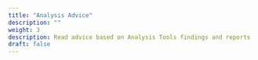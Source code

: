 ```yaml
---
title: "Analysis Advice"
description: ""
weight: 3
description: Read advice based on Analysis Tools findings and reports
draft: false
---
```

